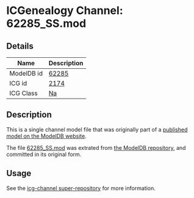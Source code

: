 # ICGenealogy Channel: 62285\_SS.mod

## Details

Name | Description
---- | -----------
ModelDB id | [62285](http://senselab.med.yale.edu/ModelDB/ShowModel.cshtml?model=62285)
ICG id | [2174](http://icg.neurotheory.ox.ac.uk/channels/2/2174)
ICG Class | [Na](http://icg.neurotheory.ox.ac.uk/channels/2)

## Description

This is a single channel model file that was originally part of a [published model on the ModelDB website](http://senselab.med.yale.edu/mModelDB/ShowModel.cshtml?model=62285).

The file [62285\_SS.mod](62285_SS.mod) was extrated from [the ModelDB repository](http://senselab.med.yale.edu/ModelDB/ShowModel.cshtml?model=62285), and committed in its original form.

## Usage

See the [icg-channel super-repository](https://github.com/icgenealogy/icg-channels) for more information.